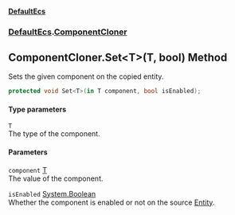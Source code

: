 #### [DefaultEcs](DefaultEcs.md 'DefaultEcs')
### [DefaultEcs](DefaultEcs.md#DefaultEcs 'DefaultEcs').[ComponentCloner](ComponentCloner.md 'DefaultEcs.ComponentCloner')
## ComponentCloner.Set&lt;T&gt;(T, bool) Method
Sets the given component on the copied entity.  
```csharp
protected void Set<T>(in T component, bool isEnabled);
```
#### Type parameters
<a name='DefaultEcs_ComponentCloner_Set_T_(T_bool)_T'></a>
`T`  
The type of the component.
  
#### Parameters
<a name='DefaultEcs_ComponentCloner_Set_T_(T_bool)_component'></a>
`component` [T](ComponentCloner_Set_T_(T_bool).md#DefaultEcs_ComponentCloner_Set_T_(T_bool)_T 'DefaultEcs.ComponentCloner.Set&lt;T&gt;(T, bool).T')  
The value of the component.
  
<a name='DefaultEcs_ComponentCloner_Set_T_(T_bool)_isEnabled'></a>
`isEnabled` [System.Boolean](https://docs.microsoft.com/en-us/dotnet/api/System.Boolean 'System.Boolean')  
Whether the component is enabled or not on the source [Entity](Entity.md 'DefaultEcs.Entity').
  
